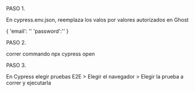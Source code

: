 PASO 1.

En cypress.env.json, reemplaza los valos por valores autorizados en Ghost

{
  'email': ''
  'password':''
}

PASO 2.

correr commando npx cypress open

PASO 3.

En Cypress elegir pruebas E2E > Elegir el navegador > Elegir la prueba a correr y ejecutarla
